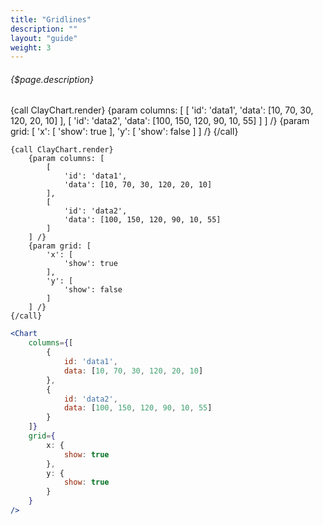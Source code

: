 ```yaml
---
title: "Gridlines"
description: ""
layout: "guide"
weight: 3
---
```


###### {$page.description}

<article id="1">

{call ClayChart.render}
	{param columns: [
		[
			'id': 'data1',
			'data': [10, 70, 30, 120, 20, 10]
		],
		[
			'id': 'data2',
			'data': [100, 150, 120, 90, 10, 55]
		]
	] /}
	{param grid: [
		'x': [
			'show': true
		],
		'y': [
			'show': false
		]
	] /}
{/call}

```soy
{call ClayChart.render}
	{param columns: [
		[
			'id': 'data1',
			'data': [10, 70, 30, 120, 20, 10]
		],
		[
			'id': 'data2',
			'data': [100, 150, 120, 90, 10, 55]
		]
	] /}
	{param grid: [
		'x': [
			'show': true
		],
		'y': [
			'show': false
		]
	] /}
{/call}
```

```jsx
<Chart
	columns={[
		{
			id: 'data1',
			data: [10, 70, 30, 120, 20, 10]
		},
		{
			id: 'data2',
			data: [100, 150, 120, 90, 10, 55]
		}
	]}
	grid={
		x: {
			show: true
		},
		y: {
			show: true
		}
	}
/>
```
</article>
